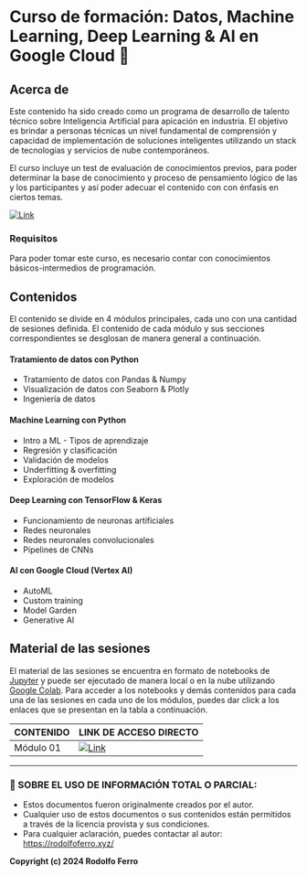 # Curso de formación: Datos, Machine Learning, Deep Learning & AI en Google Cloud 🧠

## Acerca de

Este contenido ha sido creado como un programa de desarrollo de talento técnico sobre Inteligencia Artificial para apicación en industria. El objetivo es brindar a personas técnicas un nivel fundamental de comprensión y capacidad de implementación de soluciones inteligentes utilizando un stack de tecnologías y servicios de nube contemporáneos.

El curso incluye un test de evaluación de conocimientos previos, para poder determinar la base de conocimiento y proceso de pensamiento lógico de las y los participantes y así poder adecuar el contenido con con énfasis en ciertos temas.

[![Link](https://img.shields.io/badge/Test%20de%20conocimientos%20previos-8A2BE2)](/assets/test.pdf)

### Requisitos

Para poder tomar este curso, es necesario contar con conocimientos básicos-intermedios de programación.

## Contenidos

El contenido se divide en 4 módulos principales, cada uno con una cantidad de sesiones definida. El contenido de cada módulo y sus secciones correspondientes se desglosan de manera general a continuación.

#### **Tratamiento de datos con Python**
- Tratamiento de datos con Pandas & Numpy
-  Visualización de datos con Seaborn & Plotly
- Ingeniería de datos

#### **Machine Learning con Python**
- Intro a ML - Tipos de aprendizaje
- Regresión y clasificación 
- Validación de modelos
- Underfitting & overfitting
- Exploración de modelos

#### **Deep Learning con TensorFlow & Keras**
- Funcionamiento de neuronas artificiales
- Redes neuronales
- Redes neuronales convolucionales
- Pipelines de CNNs

#### **AI con Google Cloud (Vertex AI)**
- AutoML
- Custom training
- Model Garden 
- Generative AI


## Material de las sesiones

El material de las sesiones se encuentra en formato de notebooks de [Jupyter](https://jupyter.org/) y puede ser ejecutado de manera local o en la nube utilizando [Google Colab](https://colab.google/). Para acceder a los notebooks y demás contenidos para cada una de las sesiones en cada uno de los módulos, puedes dar click a los enlaces que se presentan en la tabla a continuación.

| CONTENIDO | LINK DE ACCESO DIRECTO |
| --------- | ---------------------- |
| Módulo 01 | [![Link](https://img.shields.io/badge/Link%20a%20contenidos-8A2BE2)](/modules/01/) |


---

### **🔐 SOBRE EL USO DE INFORMACIÓN TOTAL O PARCIAL:**

- Estos documentos fueron originalmente creados por el autor.
- Cualquier uso de estos documentos o sus contenidos están permitidos a través de la licencia provista y sus condiciones.
- Para cualquier aclaración, puedes contactar al autor: https://rodolfoferro.xyz/

**Copyright (c) 2024 Rodolfo Ferro**
